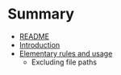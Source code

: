 # Summary

* [README](README.md)
* [Introduction](introduction.md)
* [Elementary rules and usage](elementary_rules_and_usage.md)
   * Excluding file paths

